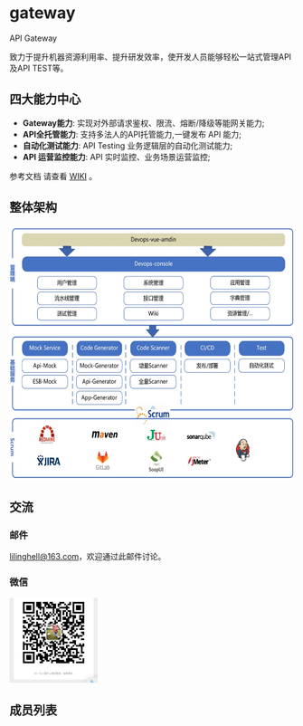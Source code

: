 # gateway
API Gateway

致力于提升机器资源利用率、提升研发效率，使开发人员能够轻松一站式管理API及API TEST等。

## 四大能力中心
* **Gateway能力**: 实现对外部请求鉴权、限流、熔断/降级等能网关能力;
* **API全托管能力**: 支持多法人的API托管能力,一键发布 API 能力;
* **自动化测试能力**: API Testing 业务逻辑层的自动化测试能力;
* **API 运营监控能力**: API 实时监控、业务场景运营监控;

参考文档 请查看 [WIKI](https://github.com/lilinghell/gateway/wiki) 。

## 整体架构

<img src="https://github.com/lilinghell/devops/blob/master/doc/img/ljjg.jpg" height=450px alt="整体架构"/>

## 交流

### 邮件

lilinghell@163.com，欢迎通过此邮件讨论。

### 微信

<img src="https://github.com/lilinghell/devops/blob/master/doc/img/wx.jpg" height=150px alt="微信"/>

## 成员列表
